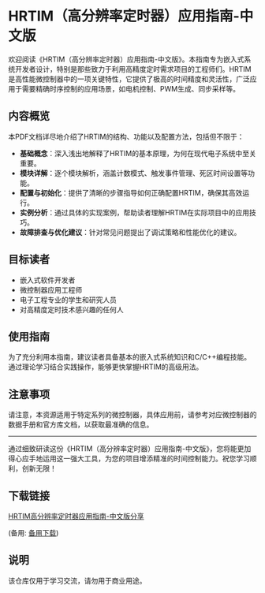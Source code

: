 # HRTIM（高分辨率定时器）应用指南-中文版

欢迎阅读《HRTIM（高分辨率定时器）应用指南-中文版》。本指南专为嵌入式系统开发者设计，特别是那些致力于利用高精度定时需求项目的工程师们。HRTIM是高性能微控制器中的一项关键特性，它提供了极高的时间精度和灵活性，广泛应用于需要精确时序控制的应用场景，如电机控制、PWM生成、同步采样等。

## 内容概览
本PDF文档详尽地介绍了HRTIM的结构、功能以及配置方法，包括但不限于：
- **基础概念**：深入浅出地解释了HRTIM的基本原理，为何在现代电子系统中至关重要。
- **模块详解**：逐个模块解析，涵盖计数模式、触发事件管理、死区时间设置等功能。
- **配置与初始化**：提供了清晰的步骤指导如何正确配置HRTIM，确保其高效运行。
- **实例分析**：通过具体的实现案例，帮助读者理解HRTIM在实际项目中的应用技巧。
- **故障排查与优化建议**：针对常见问题提出了调试策略和性能优化的建议。

## 目标读者
- 嵌入式软件开发者
- 微控制器应用工程师
- 电子工程专业的学生和研究人员
- 对高精度定时技术感兴趣的任何人

## 使用指南
为了充分利用本指南，建议读者具备基本的嵌入式系统知识和C/C++编程技能。通过理论学习结合实践操作，能够更快掌握HRTIM的高级用法。

## 注意事项
请注意，本资源适用于特定系列的微控制器，具体应用前，请参考对应微控制器的数据手册和官方库文档，以获取最准确的信息。

---

通过细致研读这份《HRTIM（高分辨率定时器）应用指南-中文版》，您将能更加得心应手地运用这一强大工具，为您的项目增添精准的时间控制能力。祝您学习顺利，创新无限！

## 下载链接
[HRTIM高分辨率定时器应用指南-中文版分享](https://pan.quark.cn/s/cb308ff2a418) 

(备用: [备用下载](https://pan.baidu.com/s/1E7OyFGzo9AWca9LqZSQDmw?pwd=1234))

## 说明

该仓库仅用于学习交流，请勿用于商业用途。
